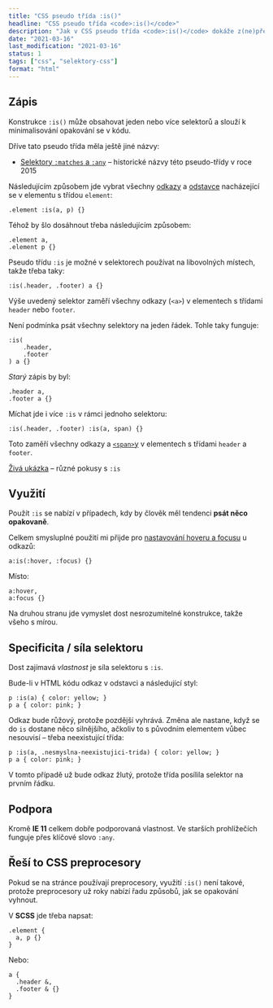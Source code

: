 ```yaml
---
title: "CSS pseudo třída :is()"
headline: "CSS pseudo třída <code>:is()</code>"
description: "Jak v CSS pseudo třída <code>:is()</code> dokáže z(ne)přehlednit styly."
date: "2021-03-16"
last_modification: "2021-03-16"
status: 1
tags: ["css", "selektory-css"]
format: "html"
---
```


<h2 id="zapis">Zápis</h2>

<p>Konstrukce <code>:is()</code> může obsahovat jeden nebo více selektorů a slouží k minimalisování opakování se v kódu.</p>


<p>Dříve tato pseudo třída měla ještě jiné názvy:</p>

<div class="internal-content">
  <ul>
    <li>
      <a href="/matches">Selektory <code>:matches</code> a <code>:any</code></a> – historické názvy této pseudo-třídy v roce 2015
    </li>
  </ul>
</div>

<p>Následujícím způsobem jde vybrat všechny <a href="/odkaz">odkazy</a> a <a href="/odstavec">odstavce</a> nacházející se v elementu s třídou <code>element</code>:</p>

<pre><code>.element :is(a, p) {}</code></pre>




<p>Téhož by šlo dosáhnout třeba následujícím způsobem:</p>

<pre><code>.element a,
.element p {}</code></pre>









<p>Pseudo třídu <code>:is</code> je možné v selektorech používat na libovolných místech, takže třeba taky:</p>

<pre><code>:is(.header, .footer) a {}</code></pre>

<p>Výše uvedený selektor zaměří všechny odkazy (<code>&lt;a></code>) v elementech s třídami <code>header</code> nebo <code>footer</code>.</p>


<p>Není podmínka psát všechny selektory na jeden řádek. Tohle taky funguje:</p>

<pre><code>:is(
    .header,
    .footer
) a {}</code></pre>

<p><i>Starý</i> zápis by byl:</p>


<pre><code>.header a,
.footer a {}</code></pre>













<p>Míchat jde i více <code>:is</code> v rámci jednoho selektoru:</p>

<pre><code>:is(.header, .footer) :is(a, span) {}</code></pre>

<p>Toto zaměří všechny odkazy a <a href="/div-span#span"><code>&lt;span></code>y</a> v elementech s třídami <code>header</code> a <code>footer</code>.</p>

<p><a href="https://kod.djpw.cz/pzad">Živá ukázka</a> – různé pokusy s <code>:is</code></p>


<h2 id="vyuziti">Využití</h2>

<p>Použít <code>:is</code> se nabízí v případech, kdy by člověk měl tendenci <b>psát něco opakovaně</b>.</p>

<p>Celkem smysluplné použití mi přijde pro <a href="/focus#automaticky">nastavování hoveru a focusu</a> u odkazů:</p>

<pre><code>a:is(:hover, :focus) {}</code></pre>




<p>Místo:</p>

<pre><code>a:hover,
a:focus {}</code></pre>





<p>Na druhou stranu jde vymyslet dost nesrozumitelné konstrukce, takže  všeho s mírou.</p>





<h2 id="specificita">Specificita / síla selektoru</h2>

<p>Dost zajímavá <i>vlastnost</i> je síla selektoru s <code>:is</code>.</p>

<p>Bude-li v HTML kódu odkaz v odstavci a následující styl:</p>

<pre><code>p :is(a) { color: yellow; }
p a { color: pink; }</code></pre>

<p>Odkaz bude růžový, protože pozdější vyhrává. Změna ale nastane, když se do <code>is</code> dostane něco silnějšího, ačkoliv to s původním elementem vůbec nesouvisí – třeba neexistující třída:</p>



<pre><code>p :is(a, .nesmyslna-neexistujici-trida) { color: yellow; }
p a { color: pink; }</code></pre>





<p>V tomto případě už bude odkaz žlutý, protože třída posílila selektor na prvním řádku.</p>




<h2 id="podpora">Podpora</h2>

<p>Kromě <b>IE 11</b> celkem dobře podporovaná vlastnost. Ve starších prohlížečích funguje přes klíčové slovo <code>:any</code>.</p>





<h2 id="preprocesory">Řeší to CSS preprocesory</h2>

<p>Pokud se na stránce používají preprocesory, využití <code>:is()</code> není takové, protože preprocesory už roky nabízí řadu způsobů, jak se opakování vyhnout.</p>

<p>V <b>SCSS</b> jde třeba napsat:</p>

<pre><code>.element {
  a, p {}
}</code></pre>

<p>Nebo:</p>

<pre><code>a {
  .header &amp;,
  .footer &amp; {}
}</code></pre>